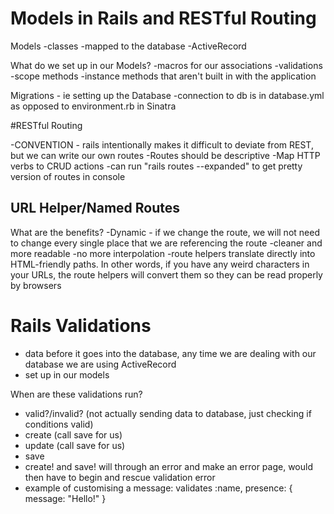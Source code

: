 # Models in Rails and RESTful Routing

Models
-classes
-mapped to the database
-ActiveRecord

What do we set up in our Models?
-macros for our associations
-validations
-scope methods
-instance methods that aren't built in with the application

Migrations - ie setting up the Database
-connection to db is in database.yml as opposed to environment.rb in Sinatra

#RESTful Routing

-CONVENTION - rails intentionally makes it difficult to deviate from REST, but we can write our own routes
-Routes should be descriptive
-Map HTTP verbs to CRUD actions
-can run "rails routes --expanded" to get pretty version of routes in console

## URL Helper/Named Routes
What are the benefits?
-Dynamic - if we change the route, we will not need to change every single place that we are referencing the route
-cleaner and more readable
-no more interpolation
-route helpers translate directly into HTML-friendly paths. In other words, if you have any weird characters in your URLs, the route helpers will convert them so they can be read properly by browsers

# Rails Validations

- data before it goes into the database, any time we are dealing with our database we are using ActiveRecord
- set up in our models

When are these validations run?
- valid?/invalid? (not actually sending data to database, just checking if conditions valid)
- create (call save for us)
- update (call save for us)
- save
- create! and save! will through an error and make an error page, would then have to begin and rescue validation error
- example of customising a message:   validates :name, presence: { message: "Hello!" }